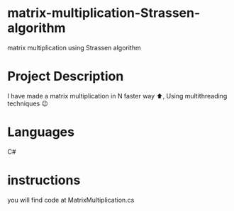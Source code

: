 # matrix-multiplication-Strassen-algorithm
matrix multiplication using Strassen algorithm 
# Project Description
I have made a matrix multiplication in N faster way :arrow_up:,
Using multithreading techniques :wink:
# Languages 
C#
# instructions
you will find code at MatrixMultiplication.cs
